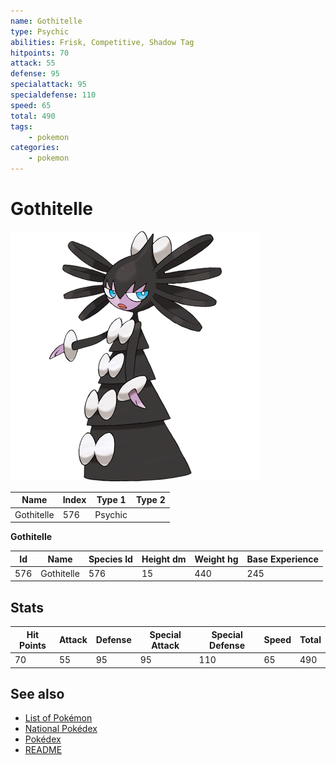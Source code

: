 ```yaml
---
name: Gothitelle
type: Psychic
abilities: Frisk, Competitive, Shadow Tag
hitpoints: 70
attack: 55
defense: 95
specialattack: 95
specialdefense: 110
speed: 65
total: 490
tags:
    - pokemon
categories:
    - pokemon
---
```


# Gothitelle


![Gothitelle](images/576.png)

| **Name** | **Index** | **Type 1** | **Type 2** |
|----|----|----|----|
| Gothitelle | 576 | Psychic  |  |

**Gothitelle** 




| **Id** | **Name** | **Species Id** | **Height dm** | **Weight hg** | **Base Experience** |
|--------|----------|----------------|------------|------------|---------------------|
| 576 | Gothitelle | 576 | 15 | 440 | 245 |



## Stats

| **Hit Points** | **Attack** | **Defense** | **Special Attack** | **Special Defense** | **Speed** | **Total** |
|----------------|------------|-------------|--------------------|---------------------|-----------|-----------|
| 70 | 55 | 95 | 95 | 110 | 65 | 490 |

## See also

- [List of Pokémon](../pokemon.md)
- [National Pokédex](../national_pokedex.md)
- [Pokédex](../pokedex.md)
- [README](../README.md)

